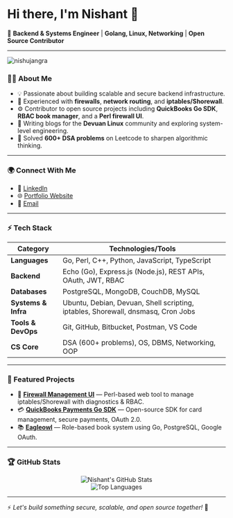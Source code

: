 # Hi there, I'm Nishant 👋

🚀 **Backend & Systems Engineer** | **Golang, Linux, Networking** | **Open Source Contributor**

---

<p align="left">
  <img src="https://komarev.com/ghpvc/?username=nishujangra&label=Profile%20views&color=0e75b6&style=flat" alt="nishujangra" />
</p>

### 👨‍💻 About Me
- 💡 Passionate about building scalable and secure backend infrastructure.
- 🧱 Experienced with **firewalls**, **network routing**, and **iptables/Shorewall**.
- ⚙️ Contributor to open source projects including **QuickBooks Go SDK**, **RBAC book manager**, and a **Perl firewall UI**.
- 📝 Writing blogs for the **Devuan Linux** community and exploring system-level engineering.
- 🧠 Solved **600+ DSA problems** on Leetcode to sharpen algorithmic thinking.

---

### 🌍 Connect With Me
- 💼 [LinkedIn](https://www.linkedin.com/in/nishujangra27/)
- 🌐 [Portfolio Website](https://nishujangra27.netlify.app/)
- 📧 [Email](mailto:ndjangra1027@gmail.com)

---

### ⚡ Tech Stack

| Category                | Technologies/Tools                                                                 |
|-------------------------|------------------------------------------------------------------------------------|
| **Languages**           | Go, Perl, C++, Python, JavaScript, TypeScript                                     |
| **Backend**             | Echo (Go), Express.js (Node.js), REST APIs, OAuth, JWT, RBAC                      |
| **Databases**           | PostgreSQL, MongoDB, CouchDB, MySQL                                               |
| **Systems & Infra**     | Ubuntu, Debian, Devuan, Shell scripting, iptables, Shorewall, dnsmasq, Cron Jobs |
| **Tools & DevOps**      | Git, GitHub, Bitbucket, Postman, VS Code                                          |
| **CS Core**             | DSA (600+ problems), OS, DBMS, Networking, OOP                                    |

---

### 📂 Featured Projects
- 🔐 [**Firewall Management UI**](https://bitbucket.org/tirveni/fireshorewall/src/master/) — Perl-based web tool to manage iptables/Shorewall with diagnostics & RBAC.
- 💳 [**QuickBooks Payments Go SDK**](https://github.com/nishujangra/intuit-go) — Open-source SDK for card management, secure payments, OAuth 2.0.
- 📚 [**Eagleowl**](https://bitbucket.org/tirveni/eagleowl/src/master/) — Role-based book system using Go, PostgreSQL, Google OAuth.

---

### 🏆 GitHub Stats

<p align="center">
  <img src="https://github-readme-stats.vercel.app/api?username=nishujangra&show_icons=true&theme=radical" alt="Nishant's GitHub Stats" />
  <br />
  <img src="https://github-readme-stats.vercel.app/api/top-langs/?username=nishujangra&layout=compact&theme=radical&langs_count=8" alt="Top Languages" />
</p>

---

⚡ *Let's build something secure, scalable, and open source together!* 🚀
